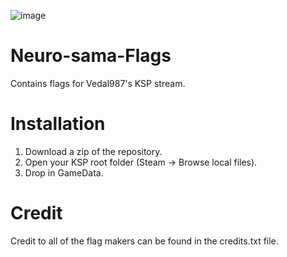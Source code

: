 ![image](https://github.com/Tumppi066/Neuro-sama-Flags/assets/83072683/f531552a-353d-4892-a0f8-d319aa2a3456)
# Neuro-sama-Flags
Contains flags for Vedal987's KSP stream.

# Installation
1. Download a zip of the repository.
2. Open your KSP root folder (Steam -> Browse local files).
3. Drop in GameData.

# Credit
Credit to all of the flag makers can be found in the credits.txt file.
